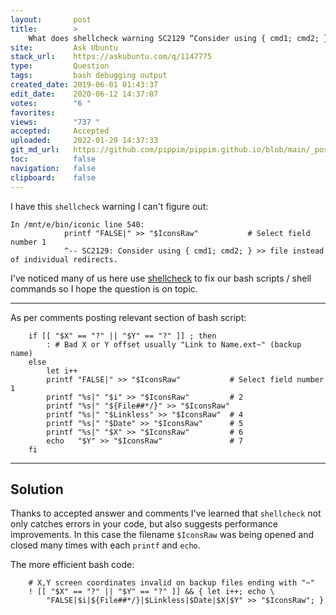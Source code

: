 ```yaml
---
layout:       post
title:        >
    What does shellcheck warning SC2129 “Consider using { cmd1; cmd2; } >> file instead of individual redirects.” mean?
site:         Ask Ubuntu
stack_url:    https://askubuntu.com/q/1147775
type:         Question
tags:         bash debugging output
created_date: 2019-06-01 01:43:37
edit_date:    2020-06-12 14:37:07
votes:        "6 "
favorites:    
views:        "737 "
accepted:     Accepted
uploaded:     2022-01-29 14:37:33
git_md_url:   https://github.com/pippim/pippim.github.io/blob/main/_posts/2019/2019-06-01-What-does-shellcheck-warning-SC2129-“Consider-using-{-cmd1_-cmd2_-}-__-file-instead-of-individual-redirects.”-mean_.md
toc:          false
navigation:   false
clipboard:    false
---
```


I have this `shellcheck` warning I can't figure out:

``` 
In /mnt/e/bin/iconic line 540:
            printf "FALSE|" >> "$IconsRaw"           # Select field number 1
            ^-- SC2129: Consider using { cmd1; cmd2; } >> file instead of individual redirects.
```

I've noticed many of us here use [shellcheck][1] to fix our bash scripts / shell commands so I hope the question is on topic.

----------

As per comments posting relevant section of bash script:

``` 
    if [[ "$X" == "?" || "$Y" == "?" ]] ; then
        : # Bad X or Y offset usually "Link to Name.ext~" (backup name)
    else
        let i++
        printf "FALSE|" >> "$IconsRaw"           # Select field number 1
        printf "%s|" "$i" >> "$IconsRaw"         # 2
        printf "%s|" "${File##*/}" >> "$IconsRaw"
        printf "%s|" "$Linkless" >> "$IconsRaw"  # 4
        printf "%s|" "$Date" >> "$IconsRaw"      # 5
        printf "%s|" "$X" >> "$IconsRaw"         # 6
        echo   "$Y" >> "$IconsRaw"               # 7
    fi
```


----------

## Solution

Thanks to accepted answer and comments I've learned that `shellcheck` not only catches errors in your code, but also suggests performance improvements. In this case the filename `$IconsRaw` was being opened and closed many times with each `printf` and `echo`. 

The more efficient bash code:

``` 
    # X,Y screen coordinates invalid on backup files ending with "~"
    ! [[ "$X" == "?" || "$Y" == "?" ]] && { let i++; echo \
        "FALSE|$i|${File##*/}|$Linkless|$Date|$X|$Y" >> "$IconsRaw"; }
```


  [1]: https://www.shellcheck.net/
